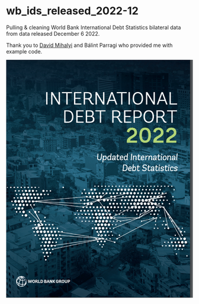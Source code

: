 # wb_ids_released_2022-12

Pulling &amp; cleaning World Bank International Debt Statistics bilateral data from data released December 6 2022.

Thank you to [David Mihalyi](https://www.davidmihalyi.com/) and Bálint Parragi who provided me with example code.   

![World Bank International Debt Report 2022](WB_IDR_2022_Image.png)

